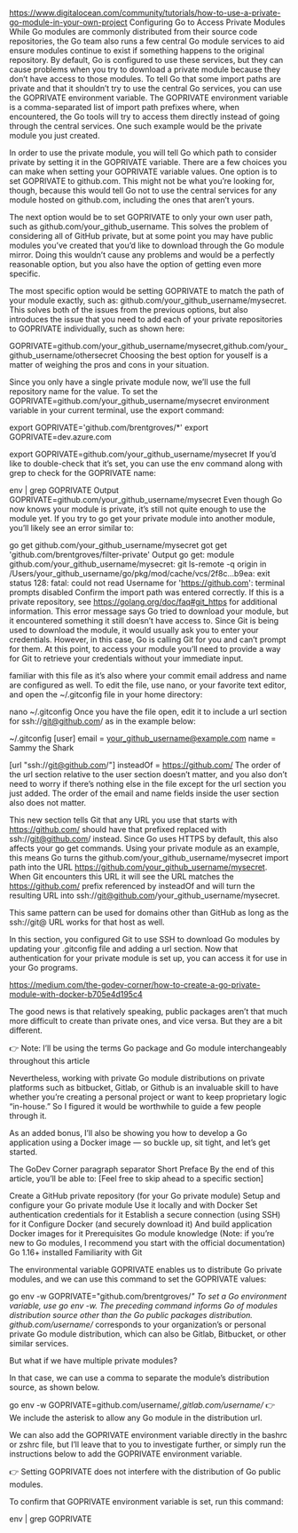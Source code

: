 https://www.digitalocean.com/community/tutorials/how-to-use-a-private-go-module-in-your-own-project
Configuring Go to Access Private Modules
While Go modules are commonly distributed from their source code repositories, the Go team also runs a few central Go module services to aid ensure modules continue to exist if something happens to the original repository. By default, Go is configured to use these services, but they can cause problems when you try to download a private module because they don’t have access to those modules. To tell Go that some import paths are private and that it shouldn’t try to use the central Go services, you can use the GOPRIVATE environment variable. The GOPRIVATE environment variable is a comma-separated list of import path prefixes where, when encountered, the Go tools will try to access them directly instead of going through the central services. One such example would be the private module you just created.

In order to use the private module, you will tell Go which path to consider private by setting it in the GOPRIVATE variable. There are a few choices you can make when setting your GOPRIVATE variable values. One option is to set GOPRIVATE to github.com. This might not be what you’re looking for, though, because this would tell Go not to use the central services for any module hosted on github.com, including the ones that aren’t yours.

The next option would be to set GOPRIVATE to only your own user path, such as github.com/your_github_username. This solves the problem of considering all of GitHub private, but at some point you may have public modules you’ve created that you’d like to download through the Go module mirror. Doing this wouldn’t cause any problems and would be a perfectly reasonable option, but you also have the option of getting even more specific.

The most specific option would be setting GOPRIVATE to match the path of your module exactly, such as: github.com/your_github_username/mysecret. This solves both of the issues from the previous options, but also introduces the issue that you need to add each of your private repositories to GOPRIVATE individually, such as shown here:

GOPRIVATE=github.com/your_github_username/mysecret,github.com/your_github_username/othersecret
Choosing the best option for youself is a matter of weighing the pros and cons in your situation.

Since you only have a single private module now, we’ll use the full repository name for the value. To set the GOPRIVATE=github.com/your_github_username/mysecret environment variable in your current terminal, use the export command:

export GOPRIVATE='github.com/brentgroves/*'
export GOPRIVATE=dev.azure.com

export GOPRIVATE=github.com/your_github_username/mysecret
If you’d like to double-check that it’s set, you can use the env command along with grep to check for the GOPRIVATE name:

env | grep GOPRIVATE
Output
GOPRIVATE=github.com/your_github_username/mysecret
Even though Go now knows your module is private, it’s still not quite enough to use the module yet. If you try to go get your private module into another module, you’ll likely see an error similar to:

go get github.com/your_github_username/mysecret
got get 'github.com/brentgroves/filter-private'
Output
go get: module github.com/your_github_username/mysecret: git ls-remote -q origin in /Users/your_github_username/go/pkg/mod/cache/vcs/2f8c...b9ea: exit status 128:
	fatal: could not read Username for 'https://github.com': terminal prompts disabled
Confirm the import path was entered correctly.
If this is a private repository, see https://golang.org/doc/faq#git_https for additional information.
This error message says Go tried to download your module, but it encountered something it still doesn’t have access to. Since Git is being used to download the module, it would usually ask you to enter your credentials. However, in this case, Go is calling Git for you and can’t prompt for them. At this point, to access your module you’ll need to provide a way for Git to retrieve your credentials without your immediate input.

familiar with this file as it’s also where your commit email address and name are configured as well. To edit the file, use nano, or your favorite text editor, and open the ~/.gitconfig file in your home directory:

nano ~/.gitconfig
Once you have the file open, edit it to include a url section for ssh://git@github.com/ as in the example below:

~/.gitconfig
[user]
	email = your_github_username@example.com
	name = Sammy the Shark
	
[url "ssh://git@github.com/"]
	insteadOf = https://github.com/
The order of the url section relative to the user section doesn’t matter, and you also don’t need to worry if there’s nothing else in the file except for the url section you just added. The order of the email and name fields inside the user section also does not matter.

This new section tells Git that any URL you use that starts with https://github.com/ should have that prefixed replaced with ssh://git@github.com/ instead. Since Go uses HTTPS by default, this also affects your go get commands. Using your private module as an example, this means Go turns the github.com/your_github_username/mysecret import path into the URL https://github.com/your_github_username/mysecret. When Git encounters this URL it will see the URL matches the https://github.com/ prefix referenced by insteadOf and will turn the resulting URL into ssh://git@github.com/your_github_username/mysecret.

This same pattern can be used for domains other than GitHub as long as the ssh://git@ URL works for that host as well.

In this section, you configured Git to use SSH to download Go modules by updating your .gitconfig file and adding a url section. Now that authentication for your private module is set up, you can access it for use in your Go programs.


https://medium.com/the-godev-corner/how-to-create-a-go-private-module-with-docker-b705e4d195c4

The good news is that relatively speaking, public packages aren’t that much more difficult to create than private ones, and vice versa. But they are a bit different.

👉 Note: I’ll be using the terms Go package and Go module interchangeably throughout this article

Nevertheless, working with private Go module distributions on private platforms such as bitbucket, Gitlab, or Github is an invaluable skill to have whether you’re creating a personal project or want to keep proprietary logic “in-house.” So I figured it would be worthwhile to guide a few people through it.

As an added bonus, I’ll also be showing you how to develop a Go application using a Docker image — so buckle up, sit tight, and let’s get started.

The GoDev Corner paragraph separator
Short Preface
By the end of this article, you’ll be able to:
[Feel free to skip ahead to a specific section]

Create a GitHub private repository (for your Go private module)
Setup and configure your Go private module
Use it locally and with Docker
Set authentication credentials for it
Establish a secure connection (using SSH) for it
Configure Docker (and securely download it)
And build application Docker images for it
Prerequisites
Go module knowledge
(Note: if you’re new to Go modules, I recommend you start with the official documentation)
Go 1.16+ installed
Familiarity with Git


The environmental variable GOPRIVATE enables us to distribute Go private modules, and we can use this command to set the GOPRIVATE values:

go env -w GOPRIVATE="github.com/brentgroves/*"
To set a Go environment variable, use go env -w. The preceding command informs Go of modules distribution source other than the Go public packages distribution. github.com/username/* corresponds to your organization’s or personal private Go module distribution, which can also be Gitlab, Bitbucket, or other similar services.

But what if we have multiple private modules?

In that case, we can use a comma to separate the module’s distribution source, as shown below.

go env -w GOPRIVATE=github.com/username/*,gitlab.com/username/*
👉 We include the asterisk to allow any Go module in the distribution url.

We can also add the GOPRIVATE environment variable directly in the bashrc or zshrc file, but I’ll leave that to you to investigate further, or simply run the instructions below to add the GOPRIVATE environment variable.

👉 Setting GOPRIVATE does not interfere with the distribution of Go public modules.

To confirm that GOPRIVATE environment variable is set, run this command:

env | grep GOPRIVATE